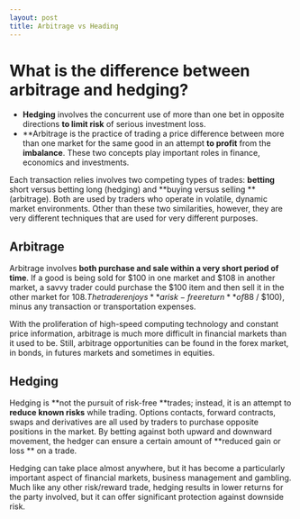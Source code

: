 ```yaml
---
layout: post
title: Arbitrage vs Heading
---
```

# What is the difference between arbitrage and hedging?

- **Hedging** involves the concurrent use of more than one bet in opposite directions **to limit risk** of serious investment loss. 
- **Arbitrage is the practice of trading a price difference between more than one market for the same good in an attempt **to profit** from the **imbalance**. 
These two concepts play important roles in finance, economics and investments.

Each transaction relies involves two competing types of trades: **betting** short versus betting long (hedging) and **buying versus selling **(arbitrage). Both are used by traders who operate in volatile, dynamic market environments. Other than these two similarities, however, they are very different techniques that are used for very different purposes.

## Arbitrage

Arbitrage involves **both purchase and sale within a very short period of time**. If a good is being sold for $100 in one market and $108 in another market, a savvy trader could purchase the $100 item and then sell it in the other market for $108. The trader enjoys **a risk-free return** of 8% ($8 / $100), minus any transaction or transportation expenses.

With the proliferation of high-speed computing technology and constant price information, arbitrage is much more difficult in financial markets than it used to be. Still, arbitrage opportunities can be found in the forex market, in bonds, in futures markets and sometimes in equities.

## Hedging

Hedging is **not the pursuit of risk-free **trades; instead, it is an attempt to **reduce known risks** while trading. Options contacts, forward contracts, swaps and derivatives are all used by traders to purchase opposite positions in the market. By betting against both upward and downward movement, the hedger can ensure a certain amount of **reduced gain or loss ** on a trade.

Hedging can take place almost anywhere, but it has become a particularly important aspect of financial markets, business management and gambling. Much like any other risk/reward trade, hedging results in lower returns for the party involved, but it can offer significant protection against downside risk.
